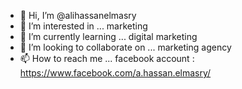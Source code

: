 - 👋 Hi, I’m @alihassanelmasry
- 👀 I’m interested in ... marketing
- 🌱 I’m currently learning ... digital marketing
- 💞️ I’m looking to collaborate on ... marketing agency 
- 📫 How to reach me ... facebook account : https://www.facebook.com/a.hassan.elmasry/

<!---
alihassanelmasry/alihassanelmasry is a ✨ special ✨ repository because its `README.md` (this file) appears on your GitHub profile.
You can click the Preview link to take a look at your changes.
--->

